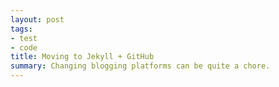```yaml
---
layout: post
tags:
- test
- code
title: Moving to Jekyll + GitHub
summary: Changing blogging platforms can be quite a chore.
---
```



